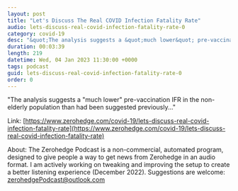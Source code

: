 ```yaml
---
layout: post
title: "Let's Discuss The Real COVID Infection Fatality Rate"
audio: lets-discuss-real-covid-infection-fatality-rate-0
category: covid-19
desc: "&quot;The analysis suggests a &quot;much lower&quot; pre-vaccination IFR in the non-elderly population than had been suggested previously...&quot;"
duration: 00:03:39
length: 219
datetime: Wed, 04 Jan 2023 11:30:00 +0000
tags: podcast
guid: lets-discuss-real-covid-infection-fatality-rate-0
order: 0
---
```

&quot;The analysis suggests a &quot;much lower&quot; pre-vaccination IFR in the non-elderly population than had been suggested previously...&quot;

Link: [https://www.zerohedge.com/covid-19/lets-discuss-real-covid-infection-fatality-rate](https://www.zerohedge.com/covid-19/lets-discuss-real-covid-infection-fatality-rate)

About: The Zerohedge Podcast is a non-commercial, automated program, designed to give people a way to get news from Zerohedge in an audio format.  I am actively working on tweaking and improving the setup to create a better listening experience (December 2022).  Suggestions are welcome: [zerohedgePodcast@outlook.com](mailto:zerohedgePodcast@outlook.com)